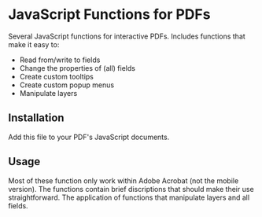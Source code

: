 # JavaScript Functions for PDFs

Several JavaScript functions for interactive PDFs. Includes functions that make it easy to:

* Read from/write to fields
* Change the properties of (all) fields
* Create custom tooltips
* Create custom popup menus
* Manipulate layers

## Installation

Add this file to your PDF's JavaScript documents.

## Usage

Most of these function only work within Adobe Acrobat (not the mobile version). The functions contain brief discriptions that should make their use straightforward. The application of functions that manipulate layers and all fields.

